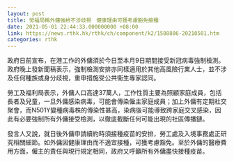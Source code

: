 ```yaml
---
layout: post
title: 勞福局稱外傭強檢不涉歧視　健康理由可獲考慮豁免接種
date: 2021-05-01 22:44:33.000000000 +08:00
link: https://news.rthk.hk/rthk/ch/component/k2/1588806-20210501.htm
categories: rthk
---
```


政府日前宣布，在港工作的外傭須於今日至本月9日期間接受新冠病毒強制檢測。政府晚上發新聞稿表示，強制檢測安排亦同樣適用於其他高風險行業人士，並不涉及任何種族或身分歧視，重申措施受公共衞生專家認同。

勞工及福利局表示，外傭人口高達37萬人，工作性質主要為照顧家庭成員，包括長者及兒童，一旦外傭感染病毒，可能會傳染僱主家庭成員；加上外傭有定期社交聚會，而N501Y變種病毒株的傳染性甚高，染病後可能導致跨家庭交叉感染，因此有必要強制所有外傭接受檢測，以徹底截斷任何可能出現的社區傳播鏈。

發言人又說，就日後外傭申請續約時須接種疫苗的安排，勞工處及入境事務處正研究相關細節。如外傭因健康理由而不適宜接種，可獲考慮豁免。至於外傭的醫療費用方面，僱主的責任與現行規定相同，政府又呼籲所有外傭盡快接種疫苗。
